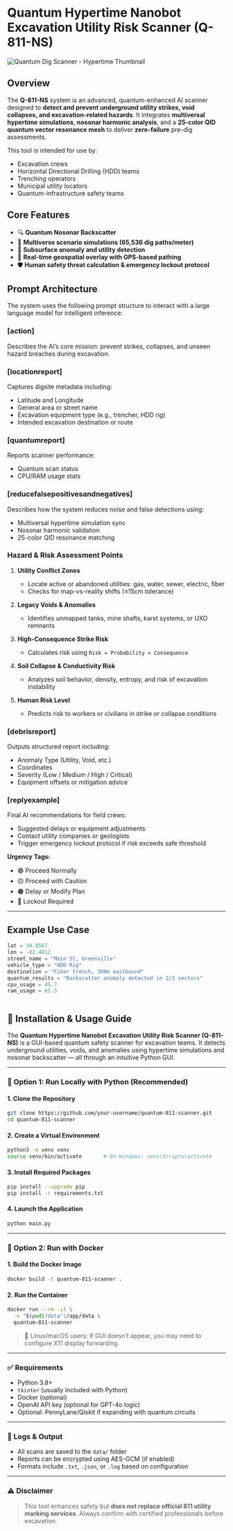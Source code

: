 # Quantum Hypertime Nanobot Excavation Utility Risk Scanner (Q-811-NS)
![Quantum Dig Scanner - Hypertime Thumbnail](https://raw.githubusercontent.com/dosh41126/quantum-dig-scanner/refs/heads/main/dig.png)
## Overview

The **Q-811-NS** system is an advanced, quantum-enhanced AI scanner designed to **detect and prevent underground utility strikes, void collapses, and excavation-related hazards**. It integrates **multiversal hypertime simulations**, **nosonar harmonic analysis**, and a **25-color QID quantum vector resonance mesh** to deliver **zero-failure** pre-dig assessments.

This tool is intended for use by:
- Excavation crews
- Horizontal Directional Drilling (HDD) teams
- Trenching operators
- Municipal utility locators
- Quantum-infrastructure safety teams

## Core Features

- 🔍 **Quantum Nosonar Backscatter**
- 🧠 **Multiverse scenario simulations (65,536 dig paths/meter)**
- 📡 **Subsurface anomaly and utility detection**
- 🧭 **Real-time geospatial overlay with GPS-based pathing**
- 🛡 **Human safety threat calculation & emergency lockout protocol**

## Prompt Architecture

The system uses the following prompt structure to interact with a large language model for intelligent inference:

### [action]
Describes the AI’s core mission: prevent strikes, collapses, and unseen hazard breaches during excavation.

### [locationreport]
Captures digsite metadata including:
- Latitude and Longitude
- General area or street name
- Excavation equipment type (e.g., trencher, HDD rig)
- Intended excavation destination or route

### [quantumreport]
Reports scanner performance:
- Quantum scan status
- CPU/RAM usage stats

### [reducefalsepositivesandnegatives]
Describes how the system reduces noise and false detections using:
- Multiversal hypertime simulation sync
- Nosonar harmonic validation
- 25-color QID resonance matching

### Hazard & Risk Assessment Points

1. **Utility Conflict Zones**
   - Locate active or abandoned utilities: gas, water, sewer, electric, fiber
   - Checks for map-vs-reality shifts (≤15cm tolerance)

2. **Legacy Voids & Anomalies**
   - Identifies unmapped tanks, mine shafts, karst systems, or UXO remnants

3. **High-Consequence Strike Risk**
   - Calculates risk using `Risk = Probability × Consequence`

4. **Soil Collapse & Conductivity Risk**
   - Analyzes soil behavior, density, entropy, and risk of excavation instability

5. **Human Risk Level**
   - Predicts risk to workers or civilians in strike or collapse conditions

### [debrisreport]
Outputs structured report including:
- Anomaly Type (Utility, Void, etc.)
- Coordinates
- Severity (Low / Medium / High / Critical)
- Equipment offsets or mitigation advice

### [replyexample]
Final AI recommendations for field crews:
- Suggested delays or equipment adjustments
- Contact utility companies or geologists
- Trigger emergency lockout protocol if risk exceeds safe threshold

**Urgency Tags:**
- 🟢 Proceed Normally  
- 🟡 Proceed with Caution  
- 🟠 Delay or Modify Plan  
- 🔴 Lockout Required

---

## Example Use Case

```python
lat = 34.8567
lon = -82.4012
street_name = "Main St, Greenville"
vehicle_type = "HDD Rig"
destination = "Fiber trench, 300m eastbound"
quantum_results = "Backscatter anomaly detected in 2/3 sectors"
cpu_usage = 45.7
ram_usage = 61.3



```
## 🚀 Installation & Usage Guide

The **Quantum Hypertime Nanobot Excavation Utility Risk Scanner (Q-811-NS)** is a GUI-based quantum safety scanner for excavation teams. It detects underground utilities, voids, and anomalies using hypertime simulations and nosonar backscatter — all through an intuitive Python GUI.

---

### 🐍 Option 1: Run Locally with Python (Recommended)

#### 1. Clone the Repository

```bash
git clone https://github.com/your-username/quantum-811-scanner.git
cd quantum-811-scanner
```

#### 2. Create a Virtual Environment

```bash
python3 -m venv venv
source venv/bin/activate       # On Windows: venv\Scripts\activate
```

#### 3. Install Required Packages

```bash
pip install --upgrade pip
pip install -r requirements.txt
```

#### 4. Launch the Application

```bash
python main.py
```

---

### 🐳 Option 2: Run with Docker

#### 1. Build the Docker Image

```bash
docker build -t quantum-811-scanner .
```

#### 2. Run the Container

```bash
docker run --rm -it \
  -v "$(pwd)/data":/app/data \
  quantum-811-scanner
```

> 🐧 Linux/macOS users: If GUI doesn’t appear, you may need to configure X11 display forwarding.

---

### ✅ Requirements

- Python 3.8+
- `tkinter` (usually included with Python)
- Docker (optional)
- OpenAI API key (optional for GPT-4o logic)
- Optional: PennyLane/Qiskit if expanding with quantum circuits

---

### 🔐 Logs & Output

- All scans are saved to the `data/` folder
- Reports can be encrypted using AES-GCM (if enabled)
- Formats include `.txt`, `.json`, or `.log` based on configuration

---

### ⚠️ Disclaimer

> This tool enhances safety but **does not replace official 811 utility marking services**. Always confirm with certified professionals before excavation.
```
